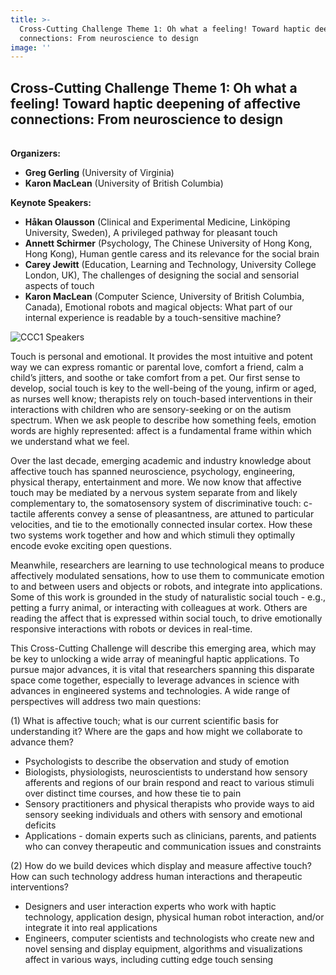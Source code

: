 ```yaml
---
title: >-
  Cross-Cutting Challenge Theme 1: Oh what a feeling! Toward haptic deepening of affective
  connections: From neuroscience to design
image: ''
---
```

## Cross-Cutting Challenge Theme 1: Oh what a feeling! Toward haptic deepening of affective connections: From neuroscience to design

<hr style="height:2px; visibility:hidden;" />

**Organizers:**

* **Greg Gerling** (University of Virginia)
* **Karon MacLean** (University of British Columbia)

**Keynote Speakers:**

* **Håkan Olausson** (Clinical and Experimental Medicine, Linköping University, Sweden), A privileged pathway for pleasant touch
* **Annett Schirmer** (Psychology, The Chinese University of Hong Kong, Hong Kong), Human gentle caress and its relevance for the social brain
* **Carey Jewitt** (Education, Learning and Technology, University College London, UK), The challenges of designing the social and sensorial aspects of touch
* **Karon MacLean** (Computer Science, University of British Columbia, Canada), Emotional robots and magical objects: What part of our internal experience is readable by a touch-sensitive machine?

![](/img/ccc1.jpg "CCC1 Speakers")

Touch is personal and emotional. It provides the most intuitive and potent way we can express romantic or parental love, comfort a friend, calm a child’s jitters, and soothe or take comfort from a pet. Our first sense to develop, social touch is key to the well-being of the young, infirm or aged, as nurses well know; therapists rely on touch-based interventions in their interactions with children who are sensory-seeking or on the autism spectrum. When we ask people to describe how something feels, emotion words are highly represented: affect is a fundamental frame within which we understand what we feel.

Over the last decade, emerging academic and industry knowledge about affective touch has spanned neuroscience, psychology, engineering, physical therapy, entertainment and more. We now know that affective touch may be mediated by a nervous system separate from and likely complementary to, the somatosensory system of discriminative touch: c-tactile afferents convey a sense of pleasantness, are attuned to particular velocities, and tie to the emotionally connected insular cortex. How these two systems work together and how and which stimuli they optimally encode evoke exciting open questions.

Meanwhile, researchers are learning to use technological means to produce affectively modulated sensations, how to use them to communicate emotion to and between users and objects or robots, and integrate into applications. Some of this work is grounded in the study of naturalistic social touch - e.g., petting a furry animal, or interacting with colleagues at work. Others are reading the affect that is expressed within social touch, to drive emotionally responsive interactions with robots or devices in real-time.

This Cross-Cutting Challenge will describe this emerging area, which may be key to unlocking a wide array of meaningful haptic applications. To pursue major advances, it is vital that researchers spanning this disparate space come together, especially to leverage advances in science with advances in engineered systems and technologies. A wide range of perspectives will address two main questions:

(1) What is affective touch; what is our current scientific basis for understanding it? Where are the gaps and how might we collaborate to advance them?

* Psychologists to describe the observation and study of emotion
* Biologists, physiologists, neuroscientists to understand how sensory afferents and regions of our brain respond and react to various stimuli over distinct time courses, and how these tie to pain
* Sensory practitioners and physical therapists who provide ways to aid sensory seeking individuals and others with sensory and emotional deficits
* Applications - domain experts such as clinicians, parents, and patients who can convey therapeutic and communication issues and constraints 

(2) How do we build devices which display and measure affective touch? How can such technology address human interactions and therapeutic interventions?

* Designers and user interaction experts who work with haptic technology, application design, physical human robot interaction, and/or integrate it into real applications
* Engineers, computer scientists and technologists who create new and novel sensing and display equipment, algorithms and visualizations affect in various ways, including cutting edge touch sensing
